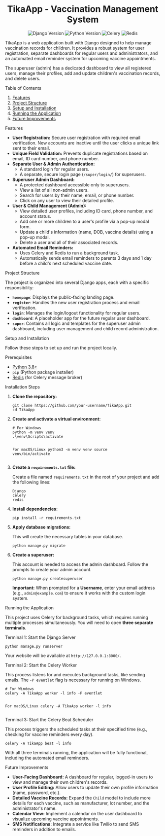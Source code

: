 <h1 align="center">TikaApp - Vaccination Management System</h1>

<p align="center">
<img src="https://img.shields.io/badge/Django-4.2-blue.svg" alt="Django Version">
<img src="https://img.shields.io/badge/Python-3.11-blue.svg" alt="Python Version">
<img src="https://img.shields.io/badge/Celery-5.2-brightgreen.svg" alt="Celery">
<img src="https://img.shields.io/badge/Redis-7.0-red.svg" alt="Redis">
</p>

<p>TikaApp is a web application built with Django designed to help manage vaccination records for children. It provides a robust system for user registration, separate dashboards for regular users and administrators, and an automated email reminder system for upcoming vaccine appointments.</p>

<p>The superuser (admin) has a dedicated dashboard to view all registered users, manage their profiles, add and update children's vaccination records, and delete users.</p>

Table of Contents
<ol>
<li><a href="#features">Features</a></li>
<li><a href="#project-structure">Project Structure</a></li>
<li><a href="#setup-and-installation">Setup and Installation</a></li>
<li><a href="#running-the-application">Running the Application</a></li>
<li><a href="#future-improvements">Future Improvements</a></li>
</ol>

<a id="features"></a>Features
<ul>
<li><strong>User Registration:</strong> Secure user registration with required email verification. New accounts are inactive until the user clicks a unique link sent to their email.</li>
<li><strong>Unique Field Validation:</strong> Prevents duplicate registrations based on email, ID card number, and phone number.</li>
<li><strong>Separate User & Admin Authentication:</strong>
<ul>
<li>A standard login for regular users.</li>
<li>A separate, secure login page (<code>/super/login/</code>) for superusers.</li>
</ul>
</li>
<li><strong>Superuser Admin Dashboard:</strong>
<ul>
<li>A protected dashboard accessible only to superusers.</li>
<li>View a list of all non-admin users.</li>
<li>Search for users by their name, email, or phone number.</li>
<li>Click on any user to view their detailed profile.</li>
</ul>
</li>
<li><strong>User & Child Management (Admin):</strong>
<ul>
<li>View detailed user profiles, including ID card, phone number, and account status.</li>
<li>Add one or more children to a user's profile via a pop-up modal form.</li>
<li>Update a child's information (name, DOB, vaccine details) using a pop-up modal.</li>
<li>Delete a user and all of their associated records.</li>
</ul>
</li>
<li><strong>Automated Email Reminders:</strong>
<ul>
<li>Uses Celery and Redis to run a background task.</li>
<li>Automatically sends email reminders to parents 3 days and 1 day before a child's next scheduled vaccine date.</li>
</ul>
</li>
</ul>

<a id="project-structure"></a>Project Structure
<p>The project is organized into several Django apps, each with a specific responsibility:</p>
<ul>
<li><strong><code>homepage</code></strong>: Displays the public-facing landing page.</li>
<li><strong><code>register</code></strong>: Handles the new user registration process and email verification.</li>
<li><strong><code>login</code></strong>: Manages the login/logout functionality for regular users.</li>
<li><strong><code>dashboard</code></strong>: A placeholder app for the future regular user dashboard.</li>
<li><strong><code>super</code></strong>: Contains all logic and templates for the superuser admin dashboard, including user management and child record administration.</li>
</ul>

<a id="setup-and-installation"></a>Setup and Installation
<p>Follow these steps to set up and run the project locally.</p>

Prerequisites
<ul>
<li><a href="https://www.python.org/downloads/">Python 3.8+</a></li>
<li><code>pip</code> (Python package installer)</li>
<li><a href="https://redis.io/docs/getting-started/installation/">Redis</a> (for Celery message broker)</li>
</ul>

Installation Steps
<ol>
<li><strong>Clone the repository:</strong>
<pre><code>git clone https://github.com/your-username/TikaApp.git
cd TikaApp</code></pre>
</li>
<li><strong>Create and activate a virtual environment:</strong>
<pre><code># For Windows
python -m venv venv
.\venv\Scripts\activate

For macOS/Linux
python3 -m venv venv
source venv/bin/activate</code></pre>

</li>
<li><strong>Create a <code>requirements.txt</code> file:</strong>
<p>Create a file named <code>requirements.txt</code> in the root of your project and add the following lines:</p>
<pre><code>Django
celery
redis</code></pre>
</li>
<li><strong>Install dependencies:</strong>
<pre><code>pip install -r requirements.txt</code></pre>
</li>
<li><strong>Apply database migrations:</strong>
<p>This will create the necessary tables in your database.</p>
<pre><code>python manage.py migrate</code></pre>
</li>
<li><strong>Create a superuser:</strong>
<p>This account is needed to access the admin dashboard. Follow the prompts to create your admin account.</p>
<pre><code>python manage.py createsuperuser</code></pre>
<p><strong>Important:</strong> When prompted for a <strong>Username</strong>, enter your email address (e.g., <code>admin@example.com</code>) to ensure it works with the custom login system.</p>
</li>
</ol>

<a id="running-the-application"></a>Running the Application
<p>This project uses Celery for background tasks, which requires running multiple processes simultaneously. You will need to open <strong>three separate terminals</strong>.</p>

Terminal 1: Start the Django Server
<pre><code>python manage.py runserver</code></pre>

<p>Your website will be available at <code>http://127.0.0.1:8000/</code>.</p>

Terminal 2: Start the Celery Worker
<p>This process listens for and executes background tasks, like sending emails. The <code>-P eventlet</code> flag is necessary for running on Windows.</p>
<pre><code># For Windows
celery -A TikaApp worker -l info -P eventlet

For macOS/Linux
celery -A TikaApp worker -l info</code></pre>

Terminal 3: Start the Celery Beat Scheduler
<p>This process triggers the scheduled tasks at their specified time (e.g., checking for vaccine reminders every day).</p>
<pre><code>celery -A TikaApp beat -l info</code></pre>
<p>With all three terminals running, the application will be fully functional, including the automated email reminders.</p>

<a id="future-improvements"></a>Future Improvements
<ul>
<li><strong>User-Facing Dashboard:</strong> A dashboard for regular, logged-in users to view and manage their own children's records.</li>
<li><strong>User Profile Editing:</strong> Allow users to update their own profile information (name, password, etc.).</li>
<li><strong>Detailed Vaccine Records:</strong> Expand the <code>Child</code> model to include more details for each vaccine, such as manufacturer, lot number, and the administrator's name.</li>
<li><strong>Calendar View:</strong> Implement a calendar on the user dashboard to visualize upcoming vaccine appointments.</li>
<li><strong>SMS Notifications:</strong> Integrate a service like Twilio to send SMS reminders in addition to emails.</li>
</ul>
